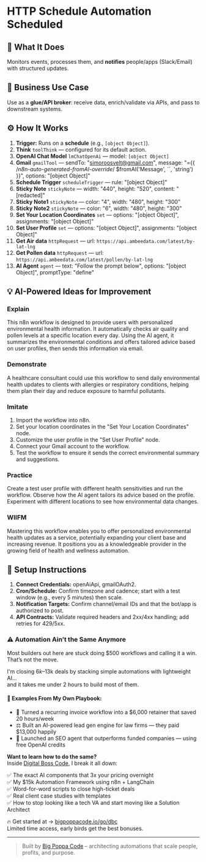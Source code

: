 # HTTP Schedule Automation Scheduled
  ## 🚀 What It Does
  Monitors events, processes them, and **notifies** people/apps (Slack/Email) with structured updates.
  
  ## 💼 Business Use Case
  Use as a **glue/API broker**: receive data, enrich/validate via APIs, and pass to downstream systems.
  
  ## ⚙️ How It Works
  1. **Trigger:** Runs on a **schedule** (e.g., `[object Object]`).
  2. **Think** `toolThink` — configured for its default action.
3. **OpenAI Chat Model** `lmChatOpenAi` — model: `[object Object]`
4. **Gmail** `gmailTool` — sendTo: "simoroosvelt@gmail.com", message: "={{ /*n8n-auto-generated-fromAI-override*/ $fromAI('Message', ``, 'string') }}", options: "[object Object]"
5. **Schedule Trigger** `scheduleTrigger` — rule: "[object Object]"
6. **Sticky Note** `stickyNote` — width: "440", height: "520", content: "[redacted]"
7. **Sticky Note1** `stickyNote` — color: "4", width: "480", height: "300"
8. **Sticky Note2** `stickyNote` — color: "6", width: "480", height: "300"
9. **Set Your Location Coordinates** `set` — options: "[object Object]", assignments: "[object Object]"
10. **Set User Profile** `set` — options: "[object Object]", assignments: "[object Object]"
11. **Get Air data** `httpRequest` — url: `https://api.ambeedata.com/latest/by-lat-lng`
12. **Get Pollen data** `httpRequest` — url: `https://api.ambeedata.com/latest/pollen/by-lat-lng`
13. **AI Agent** `agent` — text: "Follow the prompt below", options: "[object Object]", promptType: "define"
  
  ## 💡 AI-Powered Ideas for Improvement
  ### Explain
This n8n workflow is designed to provide users with personalized environmental health information. It automatically checks air quality and pollen levels at a specific location every day. Using the AI agent, it summarizes the environmental conditions and offers tailored advice based on user profiles, then sends this information via email.

### Demonstrate
A healthcare consultant could use this workflow to send daily environmental health updates to clients with allergies or respiratory conditions, helping them plan their day and reduce exposure to harmful pollutants.

### Imitate
1. Import the workflow into n8n.
2. Set your location coordinates in the "Set Your Location Coordinates" node.
3. Customize the user profile in the "Set User Profile" node.
4. Connect your Gmail account to the workflow.
5. Test the workflow to ensure it sends the correct environmental summary and suggestions.

### Practice
Create a test user profile with different health sensitivities and run the workflow. Observe how the AI agent tailors its advice based on the profile. Experiment with different locations to see how environmental data changes.

### WIIFM
Mastering this workflow enables you to offer personalized environmental health updates as a service, potentially expanding your client base and increasing revenue. It positions you as a knowledgeable provider in the growing field of health and wellness automation.
  
  ## 🔧 Setup Instructions
  1. **Connect Credentials:** openAiApi, gmailOAuth2.
2. **Cron/Schedule:** Confirm timezone and cadence; start with a test window (e.g., every 5 minutes) then scale.
3. **Notification Targets:** Confirm channel/email IDs and that the bot/app is authorized to post.
4. **API Contracts:** Validate required headers and 2xx/4xx handling; add retries for 429/5xx.
  
### ⚠️ Automation Ain’t the Same Anymore

Most builders out here are stuck doing $500 workflows and calling it a win.  
That’s not the move.  

I'm closing $6k–$13k deals by stacking simple automations with lightweight AI...  
and it takes me under 2 hours to build most of them.

#### 🧠 Examples From My Own Playbook:
- 🔁 Turned a recurring invoice workflow into a $6,000 retainer that saved 20 hours/week  
- ⚖️ Built an AI-powered lead gen engine for law firms — they paid $13,000 happily  
- 🚀 Launched an SEO agent that outperforms funded companies — using free OpenAI credits  

**Want to learn how to do the same?**  
Inside [Digital Boss Code](https://bigpoppacode.io/go/dbc), I break it all down:

✅ The exact AI components that 3x your pricing overnight  
✅ My $15k Automation Framework using n8n + LangChain  
✅ Word-for-word scripts to close high-ticket deals  
✅ Real client case studies with templates  
✅ How to stop looking like a tech VA and start moving like a Solution Architect  

🔥 Get started at → [bigpoppacode.io/go/dbc](https://bigpoppacode.io/go/dbc)  
Limited time access, early birds get the best bonuses.

---
> Built by [Big Poppa Code](https://bigpoppacode.io) – architecting automations that scale people, profits, and purpose.
  